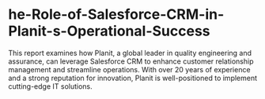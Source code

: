 # he-Role-of-Salesforce-CRM-in-Planit-s-Operational-Success
This report examines how Planit, a global leader in quality engineering and assurance, can leverage Salesforce CRM to enhance customer relationship management and streamline operations. With over 20 years of experience and a strong reputation for innovation, Planit is well-positioned to implement cutting-edge IT solutions.
